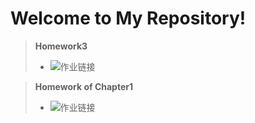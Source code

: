 Welcome to My Repository!
=============================================
>  **Homework3**
>- ![作业链接](https://github.com/Zhicheng-Zhang/computationalphysics_N20133011101211/tree/master/homework3)


>  **Homework of Chapter1**
>- ![作业链接](https://github.com/Zhicheng-Zhang/computationalphysics_N20133011101211/tree/master/chapter1)



